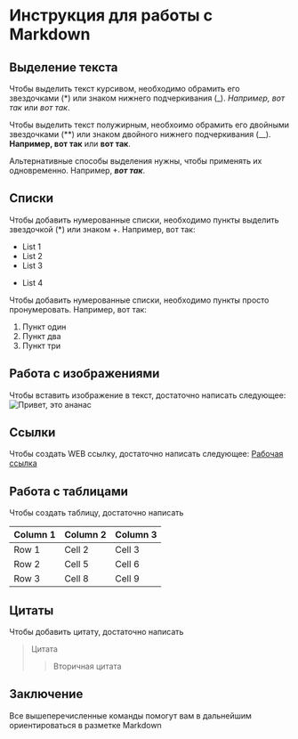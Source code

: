 # Инструкция для работы с Markdown

## Выделение текста

Чтобы выделить текст курсивом, необходимо обрамить его звездочками (*) или знаком нижнего подчеркивания (_). *Например, вот так* или _вот так_.

Чтобы выделить текст полужирным, необхоимо обрамить его двойными звездочками (**) или знаком двойного нижнего подчеркивания (__). **Например, вот так** или __вот так__.

Альтернативные способы выделения нужны, чтобы применять их одновременно. Например, __*вот так*__.

## Списки

Чтобы добавить нумерованные списки, необходимо пункты выделить звездочкой (*) или знаком +. Например, вот так:
* List 1
* List 2
* List 3
+ List 4

Чтобы добавить нумерованные списки, необходимо пункты просто пронумеровать. Например, вот так:

1. Пункт один
2. Пункт два
3. Пункт три

## Работа с изображениями

Чтобы вставить изображение в текст, достаточно написать следующее: 
![Привет, это ананас](pineapple.jpg)

## Ссылки

Чтобы создать WEB ссылку, достаточно написать следующее: 
[Рабочая ссылка](http.example.com "Кликать сюда")

## Работа с таблицами

Чтобы создать таблицу, достаточно написать 

| Column 1 | Column 2 | Column 3 |
|----------|----------|----------|
| Row 1    | Cell 2   | Cell 3   |
| Row 2    | Cell 5   | Cell 6   |
| Row 3    | Cell 8   | Cell 9   |

## Цитаты

Чтобы добавить цитату, достаточно написать 

>Цитата
>>Вторичная цитата

## Заключение

Все вышеперечисленные команды помогут вам в дальнейшим ориентироваться в разметке Markdown

